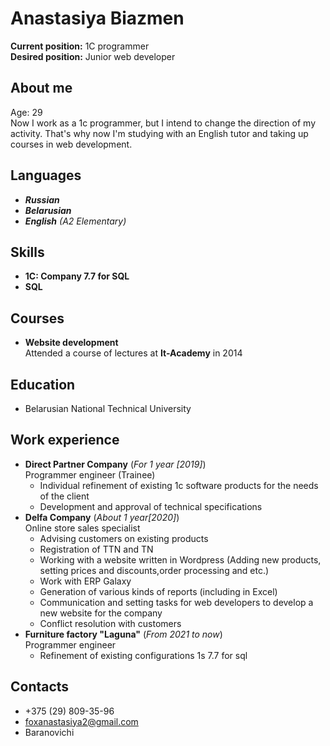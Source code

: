 # Anastasiya Biazmen  
**Current position:** 1C programmer     
**Desired position:** Junior web developer    
## About me  
Age: 29  
Now I work as a 1c programmer, but I intend to change the direction of my activity. That's why now I'm studying with an English tutor and taking up courses in web development.  
## Languages  
- ***Russian***  
- ***Belarusian***
- ***English*** _(A2 Elementary)_  
## Skills  
- **1C: Company 7.7 for SQL**
- **SQL**  
## Courses  
- **Website development**  
Attended a course of lectures at **It-Academy** in 2014
## Education 
- Belarusian National Technical University
## Work experience
- **Direct Partner Company** (_For 1 year [2019]_)  
Programmer engineer (Trainee)  
   - Individual refinement of existing 1c software products for the needs of the client  
   - Development and approval of technical specifications  
- **Delfa Company** (_About 1 year[2020]_)   
Online store sales specialist
   - Advising customers on existing products   
   - Registration of TTN and TN 
   - Working with a website written in Wordpress (Adding new products, setting prices and discounts,order processing and etc.)
   - Work with ERP Galaxy
   - Generation of various kinds of reports (including in Excel)
   - Communication and setting tasks for web developers to develop a new website for the company
   - Conflict resolution with customers
- **Furniture factory "Laguna"** (_From 2021 to now_)  
Programmer engineer  
   - Refinement of existing configurations 1s 7.7 for sql  
## Contacts
   - +375 (29) 809-35-96
   - foxanastasiya2@gmail.com
   - Baranovichi  